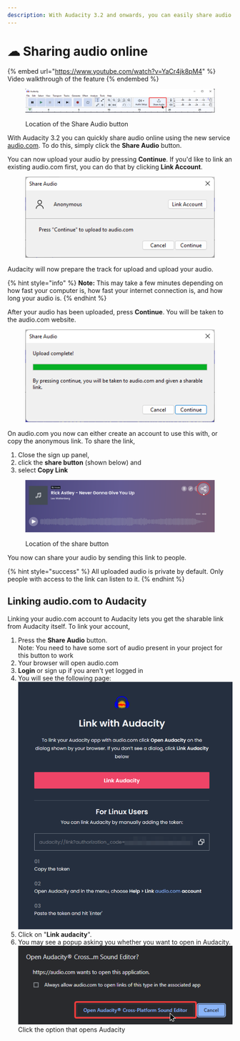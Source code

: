 ```yaml
---
description: With Audacity 3.2 and onwards, you can easily share audio online.
---
```


# ☁ Sharing audio online

{% embed url="https://www.youtube.com/watch?v=YaCr4jk8pM4" %}
Video walkthrough of the feature
{% endembed %}

<figure><img src="../.gitbook/assets/share audio location.png" alt=""><figcaption><p>Location of the Share Audio button</p></figcaption></figure>

With Audacity 3.2 you can quickly share audio online using the new service [audio.com](https://audio.com). To do this, simply click the **Share Audio** button.

You can now upload your audio by pressing **Continue**. If you'd like to link an existing audio.com first, you can do that by clicking **Link Account**.

<figure><img src="../.gitbook/assets/share audio info.png" alt=""><figcaption></figcaption></figure>

Audacity will now prepare the track for upload and upload your audio.

{% hint style="info" %}
**Note:** This may take a few minutes depending on how fast your computer is, how fast your internet connection is, and how long your audio is.&#x20;
{% endhint %}

After your audio has been uploaded, press **Continue**. You will be taken to the audio.com website.

<figure><img src="../.gitbook/assets/image (3) (1).png" alt=""><figcaption></figcaption></figure>

On audio.com you now can either create an account to use this with, or copy the anonymous link. To share the link,&#x20;

1. Close the sign up panel,&#x20;
2. click the **share button** (shown below) and
3. select **Copy Link**

<figure><img src="../.gitbook/assets/firefox_xKDWVrdwjZ.png" alt=""><figcaption><p>Location of the share button</p></figcaption></figure>

You now can share your audio by sending this link to people.

{% hint style="success" %}
All uploaded audio is private by default. Only people with access to the link can listen to it.
{% endhint %}

## Linking audio.com to Audacity

Linking your audio.com account to Audacity lets you get the sharable link from Audacity itself. To link your account,&#x20;

1. Press the **Share Audio** button.\
   Note: You need to have some sort of audio present in your project for this button to work
2. Your browser will open audio.com
3. **Login** or sign up if you aren't yet logged in
4. You will see the following page:\
   ![A screenshot of the website in question. "Link Audacity" is the button to press. If this isn't possible, instructions on how to manually copy in the link are further below. ](<../.gitbook/assets/audiocom link audacity.png>)
5. Click on "**Link audacity**".
6. You may see a popup asking you whether you want to open in Audacity.\
   ![Open Audacity Cross-Platform Sound Editor](<../.gitbook/assets/chrome open audacity.png>)\
   Click the option that opens Audacity
